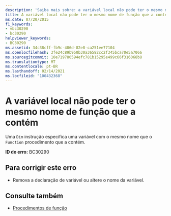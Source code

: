 ```yaml
---
description: 'Saiba mais sobre: a variável local não pode ter o mesmo nome que a função que a contém'
title: A variável local não pode ter o mesmo nome de função que a contém
ms.date: 07/20/2015
f1_keywords:
- vbc30290
- bc30290
helpviewer_keywords:
- BC30290
ms.assetid: 34c38cff-fb9c-406d-82e8-ca251ee77104
ms.openlocfilehash: 3fe24c89b950b30a36582cc2f345bca70e5a7066
ms.sourcegitcommit: 10e719780594efc781b15295e499c66f316068b8
ms.translationtype: MT
ms.contentlocale: pt-BR
ms.lasthandoff: 02/14/2021
ms.locfileid: "100432368"
---
```

# <a name="local-variable-cannot-have-the-same-name-as-the-function-containing-it"></a>A variável local não pode ter o mesmo nome de função que a contém

Uma `Dim` instrução especifica uma variável com o mesmo nome que o `Function` procedimento que a contém.  
  
 **ID do erro:** BC30290  
  
## <a name="to-correct-this-error"></a>Para corrigir este erro  
  
- Remova a declaração de variável ou altere o nome da variável.  
  
## <a name="see-also"></a>Consulte também

- [Procedimentos de função](../programming-guide/language-features/procedures/function-procedures.md)
